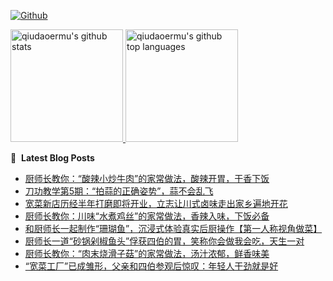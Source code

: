 [![Github](https://img.shields.io/github/followers/qiudaoermu?label=Follow&style=social)](https://github.com/qiudaoermu)

<a href="https://github.com/qiudaoermu">
  <img height="180em" src="https://github-readme-stats.vercel.app/api?username=qiudaoermu&show_icons=true&count_private=true" alt="qiudaoermu's github stats" />
  <img height="180em" src="https://github-readme-stats.vercel.app/api/top-langs/?username=qiudaoermu&layout=compact" alt="qiudaoermu's github top languages" />
</a>
<br/>

<!--
** qiudaoermu / qiudaoermu ** is a ✨ _special_ ✨ repository because its`README.md`(this file) appears on your GitHub profile.

Here are some ideas to get you started:

  - 🔭 I’m currently working on ...
- 🌱 I’m currently learning ...
- 👯 I’m looking to collaborate on ...
- 🤔 I’m looking for help with ...
- 💬 Ask me about ...
- 📫 How to reach me: ...
- 😄 Pronouns: ...
- ⚡ Fun fact: ...
-->

📕 &nbsp;**Latest Blog Posts**

<!-- BLOG-POST-LIST:START -->
- [厨师长教你：“酸辣小炒牛肉”的家常做法，酸辣开胃，干香下饭](https://www.youtube.com/watch?v=gLnY_hUjU0c)
- [刀功教学第5期：“拍蒜的正确姿势”，蒜不会乱飞](https://www.youtube.com/watch?v=fi1mP3phH00)
- [宽菜新店历经半年打磨即将开业，立志让川式卤味走出家乡遍地开花](https://www.youtube.com/watch?v=ZafuB57YJIU)
- [厨师长教你：川味“水煮鸡丝”的家常做法，香辣入味，下饭必备](https://www.youtube.com/watch?v=a5ALB-2q1K4)
- [和厨师长一起制作“珊瑚鱼”，沉浸式体验真实后厨操作【第一人称视角做菜】](https://www.youtube.com/watch?v=RO036m2jvK8)
- [厨师长一道“砂锅剁椒鱼头”俘获四伯的胃，笑称你会做我会吃，天生一对](https://www.youtube.com/watch?v=4Nj85j1RBXU)
- [厨师长教你：“肉末烧滑子菇”的家常做法，汤汁浓郁，鲜香味美](https://www.youtube.com/watch?v=RhGv8I5RXfs)
- [“宽菜工厂”已成雏形，父亲和四伯参观后惊叹：年轻人干劲就是好](https://www.youtube.com/watch?v=-Zp6zA9OPzM)
<!-- BLOG-POST-LIST:END -->


